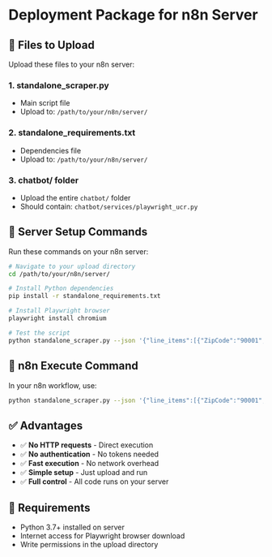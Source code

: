# Deployment Package for n8n Server

## 📁 **Files to Upload**

Upload these files to your n8n server:

### **1. standalone_scraper.py**
- Main script file
- Upload to: `/path/to/your/n8n/server/`

### **2. standalone_requirements.txt**
- Dependencies file
- Upload to: `/path/to/your/n8n/server/`

### **3. chatbot/ folder**
- Upload the entire `chatbot/` folder
- Should contain: `chatbot/services/playwright_ucr.py`

## 🔧 **Server Setup Commands**

Run these commands on your n8n server:

```bash
# Navigate to your upload directory
cd /path/to/your/n8n/server/

# Install Python dependencies
pip install -r standalone_requirements.txt

# Install Playwright browser
playwright install chromium

# Test the script
python standalone_scraper.py --json '{"line_items":[{"ZipCode":"90001","CPTcode":"99214","date":"2025-04-25"}]}' --acctkey C4H2Qj65Neil_GhodMDQ54Sl9kXsqFs
```

## 🎯 **n8n Execute Command**

In your n8n workflow, use:

```bash
python standalone_scraper.py --json '{"line_items":[{"ZipCode":"90001","CPTcode":"99214","date":"2025-04-25"}]}' --acctkey C4H2Qj65Neil_GhodMDQ54Sl9kXsqFs
```

## ✅ **Advantages**

- ✅ **No HTTP requests** - Direct execution
- ✅ **No authentication** - No tokens needed
- ✅ **Fast execution** - No network overhead
- ✅ **Simple setup** - Just upload and run
- ✅ **Full control** - All code runs on your server

## 🚨 **Requirements**

- Python 3.7+ installed on server
- Internet access for Playwright browser download
- Write permissions in the upload directory
